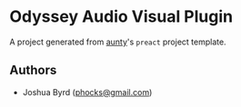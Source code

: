 # Odyssey Audio Visual Plugin

A project generated from [aunty](https://github.com/abcnews/aunty)'s `preact` project template.

## Authors

- Joshua Byrd ([phocks@gmail.com](mailto:phocks@gmail.com))
